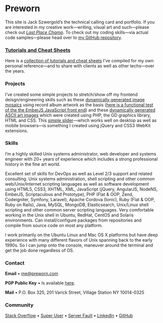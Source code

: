 # Preworn

This site is Jack Szwergold’s the technical calling card and portfolio. If you are interested in my creative work—writing, visual art and such—please check out *[Last Place Champ][1]*. To check out my coding skills—via actual code samples—please head over to [my GitHub repository][12].

### [Tutorials and Cheat Sheets][2]

Here is a [collection of tutorials and cheat sheets][2] I’ve compiled for my own personal reference—and to share with clients as well as other techs—over the years.


### Projects

I’ve created some simple projects to stretch/show off my frontend deisgn/engineering skills such as these [dynamically generated image mosaics][3] using record album artwork as the basis ([here is a functional test of the the EmberJS JavaScript front end][4]) and these [dynamically generated ASCII art images][5] which were created using PHP, the GD graphics library, HTML and CSS. This [simple slider][6]—which works well on desktop as well as mobile browsers—is something I created using jQuery and CSS3 WebKit extensions.

### Skills

I’m a highly skilled Unix systems administrator, web developer and systems engineer with 20+ years of experience which includes a strong professional history in the fine art world.

Excellent set of skills for DevOps as well as Level 2/3 support and related consulting. Unix systems administration, shell scripting and other common web/Unix/Internet scripting languages as well as software development using HTML5, CSS3, XHTML, XML, JavaScript (jQuery, AngularJS, NodeNS, EmberJS, Scriptaculous and Prototype), PHP (Flat & OOP, Zend, Codeigniter, Symfony, Laravel), Apache Cordova (Ionic), Ruby (Flat & OOP, Ruby on Rails), Java, MySQL, MongoDB, Elasticsearch, Unix/Linux shell scripting and other common server scripting languages. Very comfortable working in the Unix shell in Ubuntu, RedHat, CentOS and Solaris environments. Can install/configure packages from repositories and compile from source code on most any platform.

I work primarily on the Ubuntu Linux and Mac OS X platforms but have deep experience with many different flavors of Unix spanning back to the early 1990s. So I can jump onto the console, maneuver around the terminal and get the job done regardless of OS.

### Contact

**Email** • [me@preworn.com](mailto:me@preworn.com?Subject=Preworn%20Website%20Query)

**PGP Public Key** • Is available [here][7].

**Mail** • P.O. Box 325, 201 Varick Street, Village Station NY 10014-0325

### Community

[Stack Overflow][8] • [Super User][9] • [Server Fault][10] • [LinkedIn][11] • [GitHub][12]

  [1]: http://www.lastplacechamp.com/ "last Place Champ"
  [2]: tutorials_and_cheat_sheets/ "Tutorials and Cheat Sheets"
  [3]: projects/mosaic/ "Mosaic"
  [4]: projects/mosaic_js/ "Mosaic (JavaScript)"
  [5]: projects/ascii/ "ASCII"
  [6]: projects/slider/ "Slider"
  [7]: pgp_public_key-preworn.asc.txt
  [8]: http://stackoverflow.com/users/117259/jakegould "Stack Overflow"
  [9]: http://superuser.com/users/167207/jakegould "Super User"
  [10]: http://serverfault.com/users/100013/jakegould "Server Fault"
  [11]: http://www.linkedin.com/in/jackszwergold "Linked In"
  [12]: https://github.com/JackSzwergold
